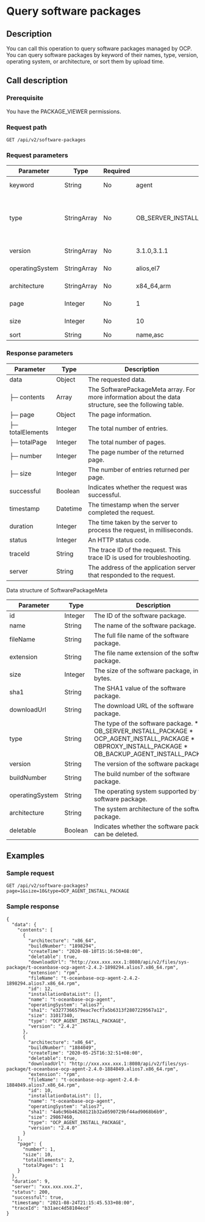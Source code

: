 Query software packages
============================================



Description
--------------------------------

You can call this operation to query software packages managed by OCP. You can query software packages by keyword of their names, type, version, operating system, or architecture, or sort them by upload time.

Call description
-------------------------------------

### Prerequisite

You have the PACKAGE_VIEWER permissions.

### Request path

`GET /api/v2/software-packages`

### Request parameters



|    Parameter    |    Type     | Required |                   Example value                    |                                                                                                                                                                                                 Description                                                                                                                                                                                                  |
|-----------------|-------------|----------|----------------------------------------------------|--------------------------------------------------------------------------------------------------------------------------------------------------------------------------------------------------------------------------------------------------------------------------------------------------------------------------------------------------------------------------------------------------------------|
| keyword         | String      | No       | agent                                              | The keyword in the name of the software package.                                                                                                                                                                                                                                                                                                                                                             |
| type            | StringArray | No       | OB_SERVER_INSTALL_PACKAGE,OB_AGENT_INSTALL_PACKAGE | The type of the software package. You can specify multiple types. Valid values: * OB_SERVER_INSTALL_PACKAGE   * OCP_AGENT_INSTALL_PACKAGE    <!-- --> * OBPROXY_INSTALL_PACKAGE   * OB_BACKUP_AGENT_INSTALL_PACKAGE    |
| version         | StringArray | No       | 3.1.0,3.1.1                                        | The version of the software package. You can specify multiple versions.                                                                                                                                                                                                                                                                                                                                      |
| operatingSystem | StringArray | No       | alios,el7                                          | The operating system. You can specify multiple operating systems.                                                                                                                                                                                                                                                                                                                                            |
| architecture    | StringArray | No       | x84_64,arm                                         | The system architecture. You can specify multiple system architectures.                                                                                                                                                                                                                                                                                                                                      |
| page            | Integer     | No       | 1                                                  | The number of the page to return. Pages start from page 1. Default value: 1.                                                                                                                                                                                                                                                                                                                 |
| size            | Integer     | No       | 10                                                 | The number of entries to return on each page. Maximum value: 2000.                                                                                                                                                                                                                                                                                                                           |
| sort            | String      | No       | name,asc                                           | The rule for sorting the requested data.                                                                                                                                                                                                                                                                                                                                                                     |



### Response parameters



|    Parameter     |   Type   |                                              Description                                               |
|------------------|----------|--------------------------------------------------------------------------------------------------------|
| data             | Object   | The requested data.                                                                                    |
| ├─ contents      | Array    | The SoftwarePackageMeta array. For more information about the data structure, see the following table. |
| ├─ page          | Object   | The page information.                                                                                  |
| ├─ totalElements | Integer  | The total number of entries.                                                                           |
| ├─ totalPage     | Integer  | The total number of pages.                                                                             |
| ├─ number        | Integer  | The page number of the returned page.                                                                  |
| ├─ size          | Integer  | The number of entries returned per page.                                                               |
| successful       | Boolean  | Indicates whether the request was successful.                                                          |
| timestamp        | Datetime | The timestamp when the server completed the request.                                                   |
| duration         | Integer  | The time taken by the server to process the request, in milliseconds.                                  |
| status           | Integer  | An HTTP status code.                                                                                   |
| traceId          | String   | The trace ID of the request. This trace ID is used for troubleshooting.                                |
| server           | String   | The address of the application server that responded to the request.                                   |



Data structure of SoftwarePackageMeta


|    Parameter    |  Type   |                                                                                                                                                                          Description                                                                                                                                                                           |
|-----------------|---------|----------------------------------------------------------------------------------------------------------------------------------------------------------------------------------------------------------------------------------------------------------------------------------------------------------------------------------------------------------------|
| id              | Integer | The ID of the software package.                                                                                                                                                                                                                                                                                                                                |
| name            | String  | The name of the software package.                                                                                                                                                                                                                                                                                                                              |
| fileName        | String  | The full file name of the software package.                                                                                                                                                                                                                                                                                                                    |
| extension       | String  | The file name extension of the software package.                                                                                                                                                                                                                                                                                                               |
| size            | Integer | The size of the software package, in bytes.                                                                                                                                                                                                                                                                                                                    |
| sha1            | String  | The SHA1 value of the software package.                                                                                                                                                                                                                                                                                                                        |
| downloadUrl     | String  | The download URL of the software package.                                                                                                                                                                                                                                                                                                                      |
| type            | String  | The type of the software package. * OB_SERVER_INSTALL_PACKAGE   * OCP_AGENT_INSTALL_PACKAGE    <!-- --> * OBPROXY_INSTALL_PACKAGE   * OB_BACKUP_AGENT_INSTALL_PACKAGE    |
| version         | String  | The version of the software package.                                                                                                                                                                                                                                                                                                                           |
| buildNumber     | String  | The build number of the software package.                                                                                                                                                                                                                                                                                                                      |
| operatingSystem | String  | The operating system supported by the software package.                                                                                                                                                                                                                                                                                                        |
| architecture    | String  | The system architecture of the software package.                                                                                                                                                                                                                                                                                                               |
| deletable       | Boolean | Indicates whether the software package can be deleted.                                                                                                                                                                                                                                                                                                         |



Examples
-----------------------------

### Sample request

`GET /api/v2/software-packages?page=1&size=10&type=OCP_AGENT_INSTALL_PACKAGE`

### Sample response

```unknow
{
  "data": {
    "contents": [
      {
        "architecture": "x86_64",
        "buildNumber": "1898294",
        "createTime": "2020-08-10T15:16:50+08:00",
        "deletable": true,
        "downloadUrl": "http://xxx.xxx.xxx.1:8080/api/v2/files/sys-package/t-oceanbase-ocp-agent-2.4.2-1898294.alios7.x86_64.rpm",
        "extension": "rpm",
        "fileName": "t-oceanbase-ocp-agent-2.4.2-1898294.alios7.x86_64.rpm",
        "id": 12,
        "installationDataList": [],
        "name": "t-oceanbase-ocp-agent",
        "operatingSystem": "alios7",
        "sha1": "e3277366579eac7ecf7a5b6313f2807229567a12",
        "size": 31017340,
        "type": "OCP_AGENT_INSTALL_PACKAGE",
        "version": "2.4.2"
      },
      {
        "architecture": "x86_64",
        "buildNumber": "1884049",
        "createTime": "2020-05-25T16:32:51+08:00",
        "deletable": true,
        "downloadUrl": "http://xxx.xxx.xxx.1:8080/api/v2/files/sys-package/t-oceanbase-ocp-agent-2.4.0-1884049.alios7.x86_64.rpm",
        "extension": "rpm",
        "fileName": "t-oceanbase-ocp-agent-2.4.0-1884049.alios7.x86_64.rpm",
        "id": 10,
        "installationDataList": [],
        "name": "t-oceanbase-ocp-agent",
        "operatingSystem": "alios7",
        "sha1": "4a6c96b46268121b32a0590729bf44ad9068b6b9",
        "size": 29867460,
        "type": "OCP_AGENT_INSTALL_PACKAGE",
        "version": "2.4.0"
      }
    ],
    "page": {
      "number": 1,
      "size": 10,
      "totalElements": 2,
      "totalPages": 1
    }
  },
  "duration": 9,
  "server": "xxx.xxx.xxx.2",
  "status": 200,
  "successful": true,
  "timestamp": "2021-08-24T21:15:45.533+08:00",
  "traceId": "b31aec4d58104ecd"
}
```
